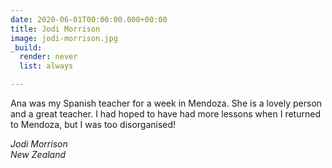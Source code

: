 ```yaml
---
date: 2020-06-01T00:00:00.000+00:00
title: Jodi Morrison
image: jodi-morrison.jpg
_build:
  render: never
  list: always

---
```

Ana was my Spanish teacher for a week in Mendoza. She is a lovely person and a great teacher. I had hoped to have had more lessons when I returned to Mendoza, but I was too disorganised!

_Jodi Morrison_\
_New Zealand_
